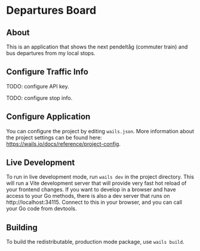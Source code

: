 # Departures Board

## About

This is an application that shows the next pendeltåg (commuter train) and bus departures from my local stops.

## Configure Traffic Info

TODO: configure API key.

TODO: configure stop info.

## Configure Application 

You can configure the project by editing `wails.json`. More information about the project settings can be found
here: https://wails.io/docs/reference/project-config.

## Live Development

To run in live development mode, run `wails dev` in the project directory. This will run a Vite development
server that will provide very fast hot reload of your frontend changes. If you want to develop in a browser
and have access to your Go methods, there is also a dev server that runs on http://localhost:34115. Connect
to this in your browser, and you can call your Go code from devtools.

## Building

To build the redistributable, production mode package, use `wails build`.
